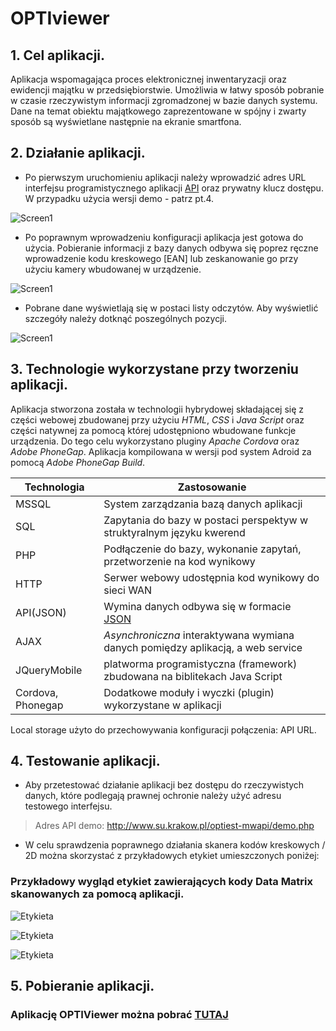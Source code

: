 OPTIviewer
==========
## 1. Cel aplikacji.

  Aplikacja wspomagająca proces elektronicznej inwentaryzacji oraz ewidencji majątku w przedsiębiorstwie.
Umożliwia w łatwy sposób pobranie w czasie rzeczywistym informacji zgromadzonej w bazie danych systemu.
Dane na temat obiektu majątkowego zaprezentowane w spójny i zwarty sposób są wyświetlane następnie na ekranie smartfona.

## 2. Działanie aplikacji.
  
  - Po pierwszym uruchomieniu aplikacji należy wprowadzić adres URL interfejsu programistycznego aplikacji [API](https://pl.wikipedia.org/wiki/Application_Programming_Interface) oraz prywatny klucz dostępu. 
  W przypadku użycia wersji demo - patrz pt.4.
 
 ![Screen1](http://www.su.krakow.pl/optiest-mwapi/Screenshot_20170423-172212_mini.PNG)
  
  - Po poprawnym wprowadzeniu konfiguracji aplikacja jest gotowa do użycia. Pobieranie informacji z bazy danych odbywa się poprez ręczne wprowadzenie kodu kreskowego [EAN] lub zeskanowanie go przy użyciu kamery wbudowanej w urządzenie. 
  
  ![Screen1](http://www.su.krakow.pl/optiest-mwapi/Screenshot_20170423-173628_mini.PNG)
  
  - Pobrane dane wyświetlają się w postaci listy odczytów. Aby wyświetlić szczegóły należy dotknąć poszególnych pozycji.
  
   ![Screen1](http://www.su.krakow.pl/optiest-mwapi/Screenshot_20170423-173710_mini.PNG)

## 3. Technologie wykorzystane przy tworzeniu aplikacji.

  Aplikacja stworzona została w technologii hybrydowej składającej się z części webowej zbudowanej przy użyciu *_HTML_*, *_CSS_* i *_Java Script_* oraz części natywnej za pomocą której udostępniono wbudowane funkcje urządzenia. Do tego celu wykorzystano pluginy *Apache Cordova* oraz *Adobe PhoneGap*. Aplikacja kompilowana w wersji pod system Adroid za pomocą *Adobe PhoneGap Build*.

| Technologia | Zastosowanie |
| ----------- | ------------ |
| MSSQL | System zarządzania bazą danych aplikacji | 
| SQL | Zapytania do bazy w postaci perspektyw w struktyralnym języku kwerend |
| PHP | Podłączenie do bazy, wykonanie zapytań, przetworzenie na kod wynikowy | 
| HTTP | Serwer webowy udostępnia kod wynikowy do sieci WAN |  
| API(JSON) | Wymina danych odbywa się w formacie [JSON](https://www.w3schools.com/js/js_json_intro.asp)  |
| AJAX  | _Asynchroniczna_ interaktywana wymiana danych pomiędzy aplikacją, a web service | 
| JQueryMobile | platworma programistyczna (framework) zbudowana na biblitekach Java Script |  
| Cordova, Phonegap  | Dodatkowe moduły i wyczki (plugin) wykorzystane w aplikacji |    

Local storage użyto do przechowywania konfiguracji połączenia: API URL.

## 4. Testowanie aplikacji.
* Aby przetestować działanie aplikacji bez dostępu do rzeczywistych danych, które podlegają prawnej ochronie należy użyć adresu testowego interfejsu.

> Adres API demo: http://www.su.krakow.pl/optiest-mwapi/demo.php

* W celu sprawdzenia poprawnego działania skanera kodów kreskowych / 2D można skorzystać z przykładowych etykiet umieszczonych poniżej:

### Przykładowy wygląd etykiet zawierających kody **Data Matrix** skanowanych za pomocą aplikacji. 

![Etykieta](http://www.su.krakow.pl/optiest-mwapi/2017-04-22%2023_23_08-Wydruk%20etykiety%20%C5%9Brodka%20trwa%C5%82ego.png "0000043086")

![Etykieta](http://www.su.krakow.pl/optiest-mwapi/2017-04-22%2023_21_06-Wydruk%20etykiety%20%C5%9Brodka%20trwa%C5%82ego.png "0000043086")

![Etykieta](http://www.su.krakow.pl/optiest-mwapi/2017-04-22%2023_18_19-Wydruk%20etykiety%20%C5%9Brodka%20trwa%C5%82ego.png "0000043086")

## 5. Pobieranie aplikacji.

### Aplikację OPTIViewer można pobrać [TUTAJ](https://build.phonegap.com/apps/2571642/share)


